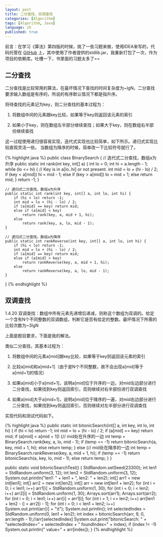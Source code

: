 ```yaml
---
layout: post
title: 二分查找、双调查找
categories: [Algorithm]
tags: [Algorithm, Java]
language: zh
published: true
---
```


前言：在学习《算法》第四版的时候，挑了一些习题来做，使用IDEA来写的，代码托管在 [GitHub](https://github.com/NathanLvzs/AlgoPractice) 上，其中使用了作者提供的stdlib.jar，我重新打包了一次，作为项目的依赖库。吐槽一下，书里面的习题太多了==

## 二分查找

二分查找是比较常用的算法，在最坏情况下查找的时间复杂度为~lgN。二分查找要求输入数组是有序的，所说的有序默认情况下都是指升序。

将待查找的元素记为key，则二分查找的基本过程为：

1. 将数组中间的元素跟key比较，如果等于key则返回该元素的索引

2. 如果小于key，则在数组左半部分继续查找；如果大于key，则在数组右半部份继续查找

这一过程使用递归很容易实现，迭代式实现也比较简单，如下所示。递归式实现比较直观灵活一些。
当数组为降序的时候，简单改一下比较符号就行了。

{% highlight java %}
public class BinarySearch {
    // 迭代式二分查找，数组a为升序
    public static int rank(int key, int[] a) {
        int lo = 0;
        int hi = a.length - 1;
        while (lo <= hi) {
            // Key is in a[lo..hi] or not present.
            int mid = lo + (hi - lo) / 2;
            if (key < a[mid]) hi = mid - 1;
            else if (key > a[mid]) lo = mid + 1;
            else return mid;
        }
        return -1;
    }

	// 递归式二分查找，数组a为升序
    public static int rank(int key, int[] a, int lo, int hi) {
        if (hi < lo) return -1;
        int mid = lo + (hi - lo) / 2;
        if (a[mid] == key) return mid;
        else if (a[mid] < key)
            return rank(key, a, mid + 1, hi);
        else
            return rank(key, a, lo, mid - 1);
    }

    // 递归式二分查找，数组a为降序
    public static int rankReverse(int key, int[] a, int lo, int hi) {
        if (hi < lo) return -1;
        int mid = lo + (hi - lo) / 2;
        if (a[mid] == key) return mid;
        else if (a[mid] > key)
            return rankReverse(key, a, mid + 1, hi);
        else
            return rankReverse(key, a, lo, mid - 1);
    }
}
{% endhighlight %}



## 双调查找

1.4.20 双调查找：数组中所有元素先递增后递减，则称这个数组为双调的。给定一个含有N个不同整数的双调数组，判断它是否有给定的整数。最坏情况下所需的比较次数为~3lgN

上面是题目要求，下面是我的解法。

类似二分查找，其基本过程为：

1. 将数组中间的元素a[mid]跟key比较，如果等于key则返回该元素的索引

2. 比较a[mid]和a[mid+1]（由于是N个不同整数，故不会出现a[mid]等于a[mid+1]的情况）

3. 如果a[mid]小于a[mid+1]，说明a[mid]位于升序的一边，对mid左边部分进行二分查找，如果找到key则返回索引，否则继续对右半部份进行双调查找

4. 如果a[mid]大于a[mid+1]，说明a[mid]位于降序的一遍，对mid右边部分进行二分查找，如果找到key则返回索引，否则继续对左半部分进行双调查找


实现代码和测试代码如下。

{% highlight java %}
public static int bitonicSearch(int[] a, int key, int lo, int hi) {
    if (hi < lo) return -1;
    int mid = lo + (hi - lo) / 2;
    if (a[mid] == key) return mid;
    if (a[mid] < a[mid + 1]) {// mid处在升序的一边
        int temp = BinarySearch.rank(key, a, lo, mid - 1);
        if (temp == -1)
            return bitonicSearch(a, key, mid + 1, hi);
        else return temp;
    }
    else {// mid处在降序的一边
        int temp = BinarySearch.rankReverse(key, a, mid + 1, hi);
        if (temp == -1)
            return bitonicSearch(a, key, lo, mid - 1);
        else return temp;
    }
}

public static void bitonicSearchTest() {
    StdRandom.setSeed(23300);
    int len1 = StdRandom.uniform(3, 12);
    int len2 = StdRandom.uniform(3, 12);
    System.out.println("len1: " + len1 + ", len2: " + len2);
    int[] arr1 = new int[len1];
    int[] arr2 = new int[len2];
    int[] arr = new int[len1 + len2];
    for (int i = 0; i < len1; i++)
        arr1[i] = StdRandom.uniform(1, 30);
    for (int i = 0; i < len2; i++)
        arr2[i] = StdRandom.uniform(1, 30);
    Arrays.sort(arr1);
    Arrays.sort(arr2);
    for (int i = 0; i < len1; i++)
        arr[i] = arr1[i];
    for (int i = 1; i <= len2; i++)
        arr[len1 + len2 - i] = arr2[i - 1];
    for (int i = 0; i < len1 + len2; i++)
        System.out.print(arr[i] + "\t");
    System.out.println();
    int selectedIndex = StdRandom.uniform(0, len1 + len2);
    int index = bitonicSearch(arr, 9, 0, arr.length - 1);//arr[selectedIndex]
    System.out.print("bitonicSearch: " + "selectedIndex=" + selectedIndex + " foundIndex=" + index);
    if (index != -1)
        System.out.println(" value=" + arr[index]);
}
{% endhighlight %}






